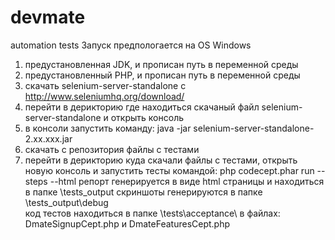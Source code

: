 devmate
=======
automation tests
Запуск предпологается на OS Windows
1.	предустановленная JDK, и прописан путь в переменной среды
2.	предустановленный PHP, и прописан путь в переменной среды
3.	скачать selenium-server-standalone с http://www.seleniumhq.org/download/
4.	перейти в дерикторию где находиться скачаный файл selenium-server-standalone и открыть консоль
5.	в консоли запустить команду: java -jar selenium-server-standalone-2.xx.xxx.jar
6.	скачать с репозитория файлы с тестами
7.	перейти в дерикторию куда скачали файлы с тестами, открыть новую консоль и запустить тесты командой: php codecept.phar run --steps --html
репорт генерируется в виде html страницы и находиться в папке \tests_output
скриншоты генерируются в папке \tests_output\debug\
код тестов находиться в папке \tests\acceptance\ в файлах: DmateSignupCept.php и DmateFeaturesCept.php

